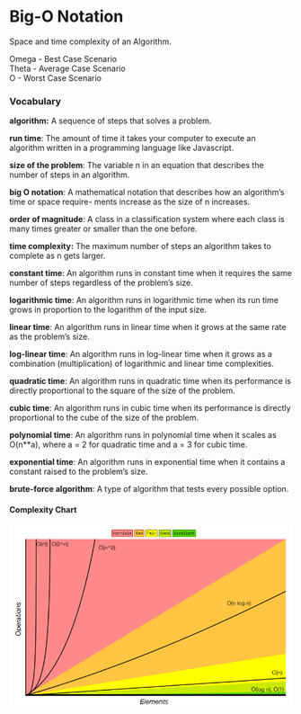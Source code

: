 # Big-O Notation

Space and time complexity of an Algorithm.

Omega - Best Case Scenario <br>
Theta - Average Case Scenario <br>
O - Worst Case Scenario

### Vocabulary

**algorithm:** A sequence of steps that solves a problem.

**run time**: The amount of time it takes your computer to execute an algorithm written in a programming language like Javascript.

**size of the problem**: The variable n in an equation that describes the number of steps in an algorithm.

**big O notation**: A mathematical notation that describes how an algorithm’s time or space require-
ments increase as the size of n increases.

**order of magnitude**: A class in a classification system where each class is many times greater or
smaller than the one before.

**time complexity:** The maximum number of steps an algorithm takes to complete as n gets larger.

**constant time**: An algorithm runs in constant time when it requires the same number of steps
regardless of the problem’s size.

**logarithmic time**: An algorithm runs in logarithmic time when its run time grows in proportion to
the logarithm of the input size.

**linear time**: An algorithm runs in linear time when it grows at the same rate as the problem’s size.

**log-­linear time**: An algorithm runs in log-­linear time when it grows as a combination (multiplication) of logarithmic and linear time complexities.

**quadratic time**: An algorithm runs in quadratic time when its performance is directly proportional
to the square of the size of the problem.

**cubic time**: An algorithm runs in cubic time when its performance is directly proportional to the
cube of the size of the problem.

**polynomial time**: An algorithm runs in polynomial time when it scales as O(n\*\*a), where a = 2 for
quadratic time and a = 3 for cubic time.

**exponential time**: An algorithm runs in exponential time when it contains a constant raised to the
problem’s size.

**brute-­force algorithm**: A type of algorithm that tests every possible option.

#### Complexity Chart

![Complexity Chart Image]('../../imgs/complexity-types-codemio.png)
